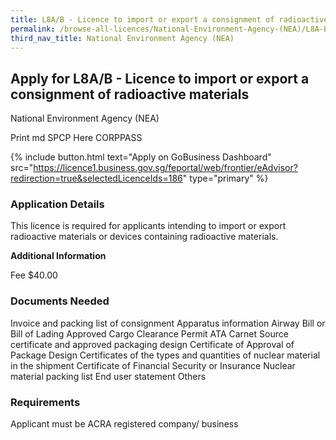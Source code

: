 ```yaml
---
title: L8A/B - Licence to import or export a consignment of radioactive materials
permalink: /browse-all-licences/National-Environment-Agency-(NEA)/L8A-B---Licence-to-import-or-export-a-consignment-of-radioactive-materials
third_nav_title: National Environment Agency (NEA)
---
```


## Apply for L8A/B - Licence to import or export a consignment of radioactive materials

National Environment Agency (NEA)

Print md SPCP Here CORPPASS

{% include button.html text="Apply on GoBusiness Dashboard" src="https://licence1.business.gov.sg/feportal/web/frontier/eAdvisor?redirection=true&selectedLicenceIds=186" type="primary" %}

### Application Details

<p>This licence is required for applicants intending to import or export radioactive materials or devices containing radioactive materials.</p>

**Additional Information**

Fee
$40.00

### Documents Needed

Invoice and packing list of consignment
Apparatus information
Airway Bill or Bill of Lading
Approved Cargo Clearance Permit
ATA Carnet
Source certificate and approved packaging design
Certificate of Approval of Package Design
Certificates of the types and quantities of nuclear material in the shipment
Certificate of Financial Security or Insurance
Nuclear material packing list
End user statement
Others

### Requirements

Applicant must be ACRA registered company/ business

